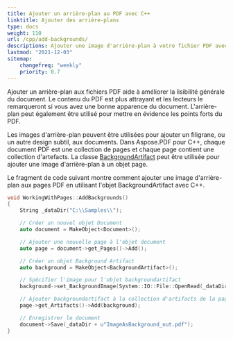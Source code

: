 ```yaml
---
title: Ajouter un arrière-plan au PDF avec C++
linktitle: Ajouter des arrière-plans
type: docs
weight: 110
url: /cpp/add-backgrounds/
descriptions: Ajouter une image d'arrière-plan à votre fichier PDF avec C++. Utilisez l'objet BackgroundArtifact.
lastmod: "2021-12-03"
sitemap:
    changefreq: "weekly"
    priority: 0.7
---
```


Ajouter un arrière-plan aux fichiers PDF aide à améliorer la lisibilité générale du document. Le contenu du PDF est plus attrayant et les lecteurs le remarqueront si vous avez une bonne apparence du document. L'arrière-plan peut également être utilisé pour mettre en évidence les points forts du PDF.

Les images d'arrière-plan peuvent être utilisées pour ajouter un filigrane, ou un autre design subtil, aux documents. Dans Aspose.PDF pour С++, chaque document PDF est une collection de pages et chaque page contient une collection d'artefacts. La classe [BackgroundArtifact](https://reference.aspose.com/pdf/cpp/class/aspose.pdf.background_artifact) peut être utilisée pour ajouter une image d'arrière-plan à un objet page.

Le fragment de code suivant montre comment ajouter une image d'arrière-plan aux pages PDF en utilisant l'objet BackgroundArtifact avec C++.

```cpp
void WorkingWithPages::AddBackgrounds()
{
    String _dataDir("C:\\Samples\\");

    // Créer un nouvel objet Document
    auto document = MakeObject<Document>();

    // Ajouter une nouvelle page à l'objet document
    auto page = document->get_Pages()->Add();

    // Créer un objet Background Artifact
    auto background = MakeObject<BackgroundArtifact>();

    // Spécifier l'image pour l'objet backgroundartifact
    background->set_BackgroundImage(System::IO::File::OpenRead(_dataDir + u"background.png"));

    // Ajouter backgroundartifact à la collection d'artifacts de la page
    page->get_Artifacts()->Add(background);

    // Enregistrer le document
    document->Save(_dataDir + u"ImageAsBackground_out.pdf");
}
```